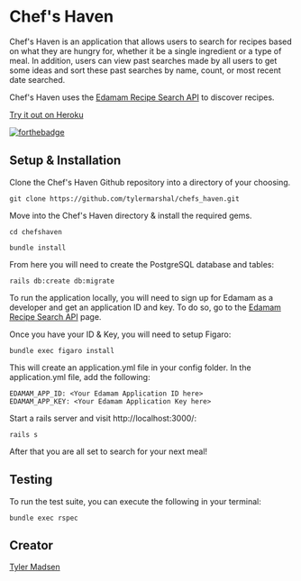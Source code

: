 # Chef's Haven

Chef's Haven is an application that allows users to search for recipes based on what they are hungry for, whether it be a single ingredient or a type of meal. In addition, users can view past searches made by all users to get some ideas and sort these past searches by name, count, or most recent date searched.

Chef's Haven uses the [Edamam Recipe Search API](https://www.edamam.com/) to discover recipes.

[Try it out on Heroku](https://chefshaven.herokuapp.com/)

[![forthebadge](http://forthebadge.com/images/badges/made-with-ruby.svg)](#)

## Setup & Installation

Clone the Chef's Haven Github repository into a directory of your choosing.

```
git clone https://github.com/tylermarshal/chefs_haven.git
```

Move into the Chef's Haven directory & install the required gems.

```
cd chefshaven
```
```
bundle install
```

From here you will need to create the PostgreSQL database and tables:

```
rails db:create db:migrate
```

To run the application locally, you will need to sign up for Edamam as a developer and get an application ID and key. To do so, go to the [Edamam Recipe Search API](https://www.edamam.com/) page.

Once you have your ID & Key, you will need to setup Figaro:

```
bundle exec figaro install
```

This will create an application.yml file in your config folder. In the application.yml file, add the following:

```
EDAMAM_APP_ID: <Your Edamam Application ID here>
EDAMAM_APP_KEY: <Your Edamam Application Key here>
```

Start a rails server and visit http://localhost:3000/:

```
rails s
```

After that you are all set to search for your next meal!


## Testing

To run the test suite, you can execute the following in your terminal:

```
bundle exec rspec
```

## Creator
[Tyler Madsen](https://github.com/tylermarshal)

